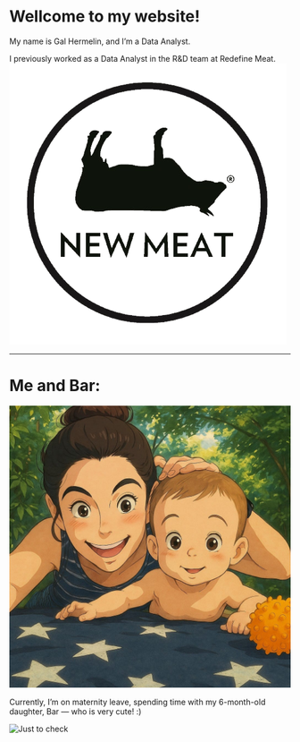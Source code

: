 <link rel="stylesheet" href="style.css">

# Wellcome to my website!
My name is Gal Hermelin, and I’m a Data Analyst.

I previously worked as a Data Analyst in the R&D team at Redefine Meat.  
![Redefinemeat logo](https://raw.githubusercontent.com/Galherm/Galherm.github.io/main/Black_New_Meat-removebg-preview%20(2).png)

---
# Me and Bar:

![a pic of me and Bar](https://raw.githubusercontent.com/Galherm/Galherm.github.io/main/IMG-20250403-WA0002.jpg)

Currently, I’m on maternity leave, spending time with my 6-month-old daughter, Bar — who is very cute! :)

![Just to check](https://giraffeconservation.org/wp-content/uploads/2024/11/featured-16-9_topaz-bobby-jo-photography-25-2048x1152.jpg.webp)
